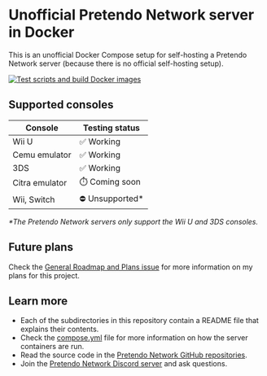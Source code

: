 # Unofficial Pretendo Network server in Docker

This is an unofficial Docker Compose setup for self-hosting a Pretendo Network server (because there is no official
self-hosting setup).

[![Test scripts and build Docker images](https://github.com/MatthewL246/pretendo-docker/actions/workflows/test.yml/badge.svg)](https://github.com/MatthewL246/pretendo-docker/actions/workflows/test.yml)

## Supported consoles

| Console        | Testing status   |
| -------------- | ---------------- |
| Wii U          | ✅ Working       |
| Cemu emulator  | ✅ Working       |
| 3DS            | ✅ Working       |
| Citra emulator | ⏱️ Coming soon   |
| Wii, Switch    | ⛔ Unsupported\* |

_\*The Pretendo Network servers only support the Wii U and 3DS consoles._

## Future plans

Check the [General Roadmap and Plans issue](https://github.com/MatthewL246/pretendo-docker/issues/50) for more
information on my plans for this project.

## Learn more

- Each of the subdirectories in this repository contain a README file that explains their contents.
- Check the [compose.yml](./compose.yml) file for more information on how the server containers are run.
- Read the source code in the
  [Pretendo Network GitHub repositories](https://github.com/orgs/PretendoNetwork/repositories).
- Join the [Pretendo Network Discord server](https://invite.gg/pretendo) and ask questions.
